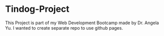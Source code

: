 # Tindog-Project
This Project is part of my Web Development Bootcamp made by Dr. Angela Yu. I wanted to create separate repo to use github pages.
